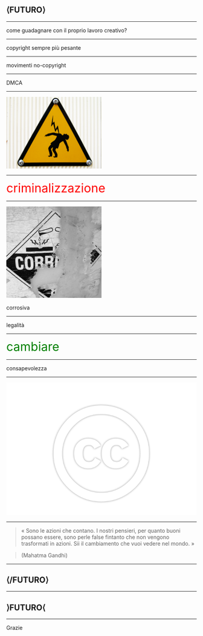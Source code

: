 ## ⟨FUTURO⟩ 

---

come guadagnare con il proprio lavoro creativo?

---

copyright sempre più pesante

---

movimenti no-copyright

---

DMCA

---

<img src="/assets/img/danger.jpg" width="50%" />

---

<span style="color:red; font-size:xx-large;">criminalizzazione</span>

---

<img src="/assets/img/corrosive.jpg" width="50%" />

corrosiva

---

legalità

---

<span style="color:green; font-size:xx-large;">cambiare</span>

---

consapevolezza

---

<img style="border:0; background:none;" src="/assets/img/cc-logo.png" width="100%" />

---

> « Sono le azioni che contano. I nostri pensieri, per quanto buoni possano essere, 
> sono perle false fintanto che non vengono trasformati in azioni. Sii il cambiamento che vuoi vedere nel mondo. »

>  (Mahatma Gandhi)

---

## ⟨/FUTURO⟩

---

## ⟩FUTURO⟨

---

Grazie

